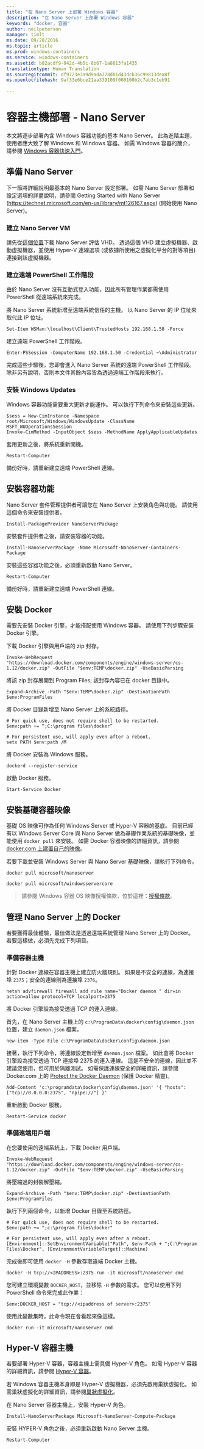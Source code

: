 ```yaml
---
title: "在 Nano Server 上部署 Windows 容器"
description: "在 Nano Server 上部署 Windows 容器"
keywords: "docker, 容器"
author: neilpeterson
manager: timlt
ms.date: 09/28/2016
ms.topic: article
ms.prod: windows-containers
ms.service: windows-containers
ms.assetid: b82acdf9-042d-4b5c-8b67-1a8013fa1435
translationtype: Human Translation
ms.sourcegitcommit: df9723e3a9d9ada778d01d43dcb36c99813dea8f
ms.openlocfilehash: 9af33e6bce21aa339109f060100b2c7ab3c1eb91

---
```


# 容器主機部署 - Nano Server

本文將逐步部署內含 Windows 容器功能的基本 Nano Server。 此為進階主題，使用者應大致了解 Windows 和 Windows 容器。 如需 Windows 容器的簡介，請參閱 [Windows 容器快速入門](../quick_start/quick_start.md)。

## 準備 Nano Server

下一節將詳細說明最基本的 Nano Server 設定部署。 如需 Nano Server 部署和設定選項的詳盡說明，請參閱 Getting Started with Nano Server (https://technet.microsoft.com/en-us/library/mt126167.aspx) (開始使用 Nano Server)。

### 建立 Nano Server VM

請先從[這個位置](https://www.microsoft.com/en-us/evalcenter/evaluate-windows-server-2016)下載 Nano Server 評估 VHD。 透過這個 VHD 建立虛擬機器、啟動虛擬機器，並使用 Hyper-V 連線選項 (或依據所使用之虛擬化平台的對等項目) 連接到該虛擬機器。

### 建立遠端 PowerShell 工作階段

由於 Nano Server 沒有互動式登入功能，因此所有管理作業都需使用 PowerShell 從遠端系統來完成。

將 Nano Server 系統新增至遠端系統信任的主機。 以 Nano Server 的 IP 位址來取代此 IP 位址。

```none
Set-Item WSMan:\localhost\Client\TrustedHosts 192.168.1.50 -Force
```

建立遠端 PowerShell 工作階段。

```none
Enter-PSSession -ComputerName 192.168.1.50 -Credential ~\Administrator
```

完成這些步驟後，您即會進入 Nano Server 系統的遠端 PowerShell 工作階段。 除非另有說明，否則本文件其餘內容皆為透過遠端工作階段來執行。

### 安裝 Windows Updates

Windows 容器功能需要重大更新才能運作。 可以執行下列命令來安裝這些更新。

```none
$sess = New-CimInstance -Namespace root/Microsoft/Windows/WindowsUpdate -ClassName MSFT_WUOperationsSession
Invoke-CimMethod -InputObject $sess -MethodName ApplyApplicableUpdates
```

套用更新之後，將系統重新開機。

```none
Restart-Computer
```

備份好時，請重新建立遠端 PowerShell 連線。

## 安裝容器功能

Nano Server 套件管理提供者可讓您在 Nano Server 上安裝角色與功能。 請使用這個命令來安裝提供者。

```none
Install-PackageProvider NanoServerPackage
```

安裝套件提供者之後，請安裝容器的功能。

```none
Install-NanoServerPackage -Name Microsoft-NanoServer-Containers-Package
```

安裝這些容器功能之後，必須重新啟動 Nano Server。 

```none
Restart-Computer
```

備份好時，請重新建立遠端 PowerShell 連線。

## 安裝 Docker

需要先安裝 Docker 引擎，才能搭配使用 Windows 容器。 請使用下列步驟安裝 Docker 引擎。

下載 Docker 引擎與用戶端的 zip 封存。

```none
Invoke-WebRequest "https://download.docker.com/components/engine/windows-server/cs-1.12/docker.zip" -OutFile "$env:TEMP\docker.zip" -UseBasicParsing
```

將該 zip 封存展開到 Program Files; 該封存內容已在 docker 目錄中。

```none
Expand-Archive -Path "$env:TEMP\docker.zip" -DestinationPath $env:ProgramFiles
```

將 Docker 目錄新增至 Nano Server 上的系統路徑。

```none
# For quick use, does not require shell to be restarted.
$env:path += “;C:\program files\docker”

# For persistent use, will apply even after a reboot.
setx PATH $env:path /M
```

將 Docker 安裝為 Windows 服務。

```none
dockerd --register-service
```

啟動 Docker 服務。

```none
Start-Service Docker
```

## 安裝基礎容器映像

基礎 OS 映像可作為任何 Windows Server 或 Hyper-V 容器的基底。 目前已經有以 Windows Server Core 與 Nano Server 做為基礎作業系統的基礎映像，並能使用 `docker pull` 來安裝。 如需 Docker 容器映像的詳細資訊，請參閱 [docker.com 上建置自己的映像](https://docs.docker.com/engine/tutorials/dockerimages/)。

若要下載並安裝 Windows Server 與 Nano Server 基礎映像，請執行下列命令。

```none
docker pull microsoft/nanoserver
```

```none
docker pull microsoft/windowsservercore
```

> 請參閱 Windows 容器 OS 映像授權條款，位於這裡：[授權條款](../Images_EULA.md)。

## 管理 Nano Server 上的 Docker

若要獲得最佳體驗，最佳做法是透過遠端系統管理 Nano Server 上的 Docker。 若要這樣做，必須先完成下列項目。

### 準備容器主機

針對 Docker 連線在容器主機上建立防火牆規則。 如果是不安全的連線，為連接埠 `2375`；安全的連線則為連接埠 `2376`。

```none
netsh advfirewall firewall add rule name="Docker daemon " dir=in action=allow protocol=TCP localport=2375
```

將 Docker 引擎設為接受透過 TCP 的連入連線。

首先，在 Nano Server 主機上的 `c:\ProgramData\docker\config\daemon.json` 位置，建立 `daemon.json` 檔案。

```none
new-item -Type File c:\ProgramData\docker\config\daemon.json
```

接著，執行下列命令，將連線設定新增至 `daemon.json` 檔案。 如此會將 Docker 引擎設為接受透過 TCP 連接埠 2375 的連入連線。 這是不安全的連線，因此並不建議您使用，但可用於隔離測試。 如需保護連線安全的詳細資訊，請參閱 Docker.com 上的 [Protect the Docker Daemon](https://docs.docker.com/engine/security/https/) (保護 Docker 精靈)。

```none
Add-Content 'c:\programdata\docker\config\daemon.json' '{ "hosts": ["tcp://0.0.0.0:2375", "npipe://"] }'
```

重新啟動 Docker 服務。

```none
Restart-Service docker
```

### 準備遠端用戶端

在您要使用的遠端系統上，下載 Docker 用戶端。

```none
Invoke-WebRequest "https://download.docker.com/components/engine/windows-server/cs-1.12/docker.zip" -OutFile "$env:TEMP\docker.zip" -UseBasicParsing
```

將壓縮過的封裝解壓縮。

```none
Expand-Archive -Path "$env:TEMP\docker.zip" -DestinationPath $env:ProgramFiles
```

執行下列兩個命令，以新增 Docker 目錄至系統路徑。

```none
# For quick use, does not require shell to be restarted.
$env:path += ";c:\program files\docker"

# For persistent use, will apply even after a reboot. 
[Environment]::SetEnvironmentVariable("Path", $env:Path + ";C:\Program Files\Docker", [EnvironmentVariableTarget]::Machine)
```

完成後即可使用 `docker -H` 參數存取遠端 Docker 主機。

```none
docker -H tcp://<IPADDRESS>:2375 run -it microsoft/nanoserver cmd
```

您可建立環境變數 `DOCKER_HOST`，並移除 `-H` 參數的需求。 您可以使用下列 PowerShell 命令來完成此作業：

```none
$env:DOCKER_HOST = "tcp://<ipaddress of server>:2375"
```

使用此變數集時，此命令現在會看起來像這樣。

```none
docker run -it microsoft/nanoserver cmd
```

## Hyper-V 容器主機

若要部署 Hyper-V 容器，容器主機上需具備 Hyper-V 角色。 如需 Hyper-V 容器的詳細資訊，請參閱 [Hyper-V 容器](../management/hyperv_container.md)。

若 Windows 容器主機本身即是 Hyper-V 虛擬機器，必須先啟用巢狀虛擬化。 如需巢狀虛擬化的詳細資訊，請參閱[巢狀虛擬化](https://msdn.microsoft.com/en-us/virtualization/hyperv_on_windows/user_guide/nesting)。


在 Nano Server 容器主機上，安裝 Hyper-V 角色。

```none
Install-NanoServerPackage Microsoft-NanoServer-Compute-Package
```

安裝 HYPER-V 角色之後，必須重新啟動 Nano Server 主機。

```none
Restart-Computer
```



<!--HONumber=Sep16_HO5-->


